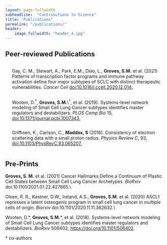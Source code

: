```yaml
---
layout: page-fullwidth
subheadline:  "Contributions to Science"
title: "Publications"
permalink: "/publications/"
header:
    image_fullwidth: "header_4.jpg"
---
```


## Peer-reviewed Publications

<!--more-->

<div class="row t30">
    <div class="medium-4 columns">
        <img src="{{ site.urlimg }}cancercell.jpg" alt="">
        <p>Gay, C. M., Stewart, A., Park, E.M., Diao, L., <b>Groves, S.M.</b> et al.
(2021) Patterns of transcription factor programs and immune pathway
activation define four major subtypes of SCLC with distinct therapeutic
vulnerabilities. <i>Cancer Cell</i> <a href="https://www.sciencedirect.com/science/article/abs/pii/S1535610820306620?via%3Dihub">doi:10.1016/j.ccell.2020.12.014.</a></p>
    </div><!-- /.medium-4.columns -->
    <div class="medium-4 columns">
        <img src="{{ site.urlimg }}ploscb.jpg" alt="">
        <p>Wooten, D.<sup>*</sup>, <b>Groves, S.M.</b>\<sup>*</sup>, et al. (2019). Systems-level network
modeling of Small Cell Lung Cancer subtypes identifies master regulators
and destabilizers. <i>PLOS Comp Bio</i> 15,
 <a href="https://journals.plos.org/ploscompbiol/article?id=10.1371/journal.pcbi.1007343">doi:10.1371/journal.pcbi.1007343.</a></p>
    </div><!-- /.medium-4.columns -->
    <div class="medium-4 columns">
        <img src="{{ site.urlimg }}physics.jpg" alt="">
        <p>Griffioen, K., Carlson, C., <b>Maddox, S</b> (2016). Consistency of
electron scattering data with a small proton radius. <i>Physics Review C</i>,
93, <a href="https://journals.aps.org/prc/abstract/10.1103/PhysRevC.93.065207">doi:10.1103/PhysRevC.93.065207.</a></p>
    </div><!-- /.medium-4.columns -->
</div><!-- /.row -->



## Pre-Prints 
**Groves, S. M.** et al. (2021) Cancer Hallmarks Define a
Continuum of Plastic Cell States between Small Cell Lung Cancer
Archetypes. *BioRxiv* doi:10.1101/2021.01.22.427865.\

Olsen, R. R., Kastner, D.W., Ireland, A.S., **Groves, S.M.** et al.
(2020) ASCL1 represses a latent osteogenic program in small cell lung
cancer in multiple cells of origin. *Biorxiv*
doi:10.1101/2020.11.11.362632.\

Wooten, D.\*, **Groves, S.M.**\*, et al. (2018). Systems-level network
modeling of Small Cell Lung Cancer subtypes identifies master regulators
and destabilizers. *BioRxiv* 506402; https://doi.org/10.1101/506402.

\* co-authors
